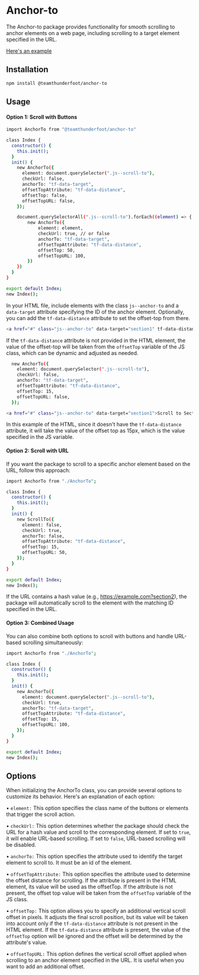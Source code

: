 # Anchor-to

The Anchor-to package provides functionality for smooth scrolling to anchor elements on a web page, including scrolling to a target element specified in the URL.

[Here's an example](https://team-thunderfoot.github.io/anchor-to/)

## Installation

```sh
npm install @teamthunderfoot/anchor-to
```

## Usage

#### Option 1: Scroll with Buttons

```sh
import AnchorTo from "@teamthunderfoot/anchor-to"

class Index {
  constructor() {
    this.init();
  }
  init() {
    new AnchorTo({
      element: document.querySelector(".js--scroll-to"),
      checkUrl: false,
      anchorTo: "tf-data-target",
      offsetTopAttribute: "tf-data-distance",
      offsetTop: false,
      offsetTopURL: false,
    });

    document.querySelectorAll(".js--scroll-to").forEach((element) => {
        new AnchorTo({
            element: element,
            checkUrl: true, // or false
            anchorTo: "tf-data-target",
            offsetTopAttribute: "tf-data-distance",
            offsetTop: 50,
            offsetTopURL: 100,
        })
    })
  }
}

export default Index;
new Index();
```

In your HTML file, include elements with the class `js--anchor-to` and a `data-target` attribute specifying the ID of the anchor element. Optionally, you can add the `tf-data-distance` attribute to set the offset-top from there.

```sh
<a href="#" class="js--anchor-to" data-target="section1" tf-data-distance="50">Scroll to Section 1</a>
```

If the `tf-data-distance` attribute is not provided in the HTML element, the value of the offset-top will be taken from the `offsetTop` variable of the JS class, which can be dynamic and adjusted as needed.

```sh
  new AnchorTo({
    element: document.querySelector(".js--scroll-to"),
    checkUrl: false,
    anchorTo: "tf-data-target",
    offsetTopAttribute: "tf-data-distance",
    offsetTop: 15,
    offsetTopURL: false,
  });
```

```sh
<a href="#" class="js--anchor-to" data-target="section1">Scroll to Section 1</a>
```

In this example of the HTML, since it doesn't have the `tf-data-distance` attribute, it will take the value of the offset top as 15px, which is the value specified in the JS variable.

#### Option 2: Scroll with URL

If you want the package to scroll to a specific anchor element based on the URL, follow this approach:

```sh
import AnchorTo from "./AnchorTo";

class Index {
  constructor() {
    this.init();
  }
  init() {
    new ScrollTo({
      element: false,
      checkUrl: true,
      anchorTo: false,
      offsetTopAttribute: "tf-data-distance",
      offsetTop: 15,
      offsetTopURL: 50,
    });
  }
}

export default Index;
new Index();
```

If the URL contains a hash value (e.g., https://example.com?section2), the package will automatically scroll to the element with the matching ID specified in the URL.

#### Option 3: Combined Usage

You can also combine both options to scroll with buttons and handle URL-based scrolling simultaneously:

```sh
import AnchorTo from "./AnchorTo";

class Index {
  constructor() {
    this.init();
  }
  init() {
    new AnchorTo({
      element: document.querySelector(".js--scroll-to"),
      checkUrl: true,
      anchorTo: "tf-data-target",
      offsetTopAttribute: "tf-data-distance",
      offsetTop: 15,
      offsetTopURL: 100,
    });
  }
}

export default Index;
new Index();
```

## Options

When initializing the AnchorTo class, you can provide several options to customize its behavior. Here's an explanation of each option:

• `element:` This option specifies the class name of the buttons or elements that trigger the scroll action.

• `checkUrl:` This option determines whether the package should check the URL for a hash value and scroll to the corresponding element. If set to `true`, it will enable URL-based scrolling. If set to `false`, URL-based scrolling will be disabled.

• `anchorTo:` This option specifies the attribute used to identify the target element to scroll to. It must be an id of the element.

• `offsetTopAttribute:` This option specifies the attribute used to determine the offset distance for scrolling. If the attribute is present in the HTML element, its value will be used as the offsetTop. If the attribute is not present, the offset top value will be taken from the `offsetTop` variable of the JS class.

• `offsetTop:` This option allows you to specify an additional vertical scroll offset in pixels. It adjusts the final scroll position, but its value will be taken into account only if the `tf-data-distance` attribute is not present in the HTML element. If the `tf-data-distance` attribute is present, the value of the `offsetTop` option will be ignored and the offset will be determined by the attribute's value.

• `offsetTopURL:` This option defines the vertical scroll offset applied when scrolling to an anchor element specified in the URL. It is useful when you want to add an additional offset.
